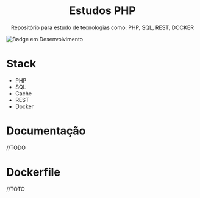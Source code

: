 <h1 align="center"> Estudos PHP </h1>
<p align="center"> Repositório para estudo de tecnologias como: PHP, SQL, REST, DOCKER</p>

![Badge em Desenvolvimento](http://img.shields.io/static/v1?label=STATUS&message=EM%20DESENVOLVIMENTO&color=GREEN&style=for-the-badge)

# Stack
- PHP
- SQL
- Cache
- REST
- Docker

# Documentação
//TODO

# Dockerfile
//TOTO
